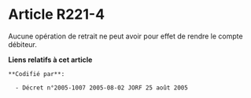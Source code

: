# Article R221-4

Aucune opération de retrait ne peut avoir pour effet de rendre le compte débiteur.

**Liens relatifs à cet article**

	**Codifié par**:

	  - Décret n°2005-1007 2005-08-02 JORF 25 août 2005
